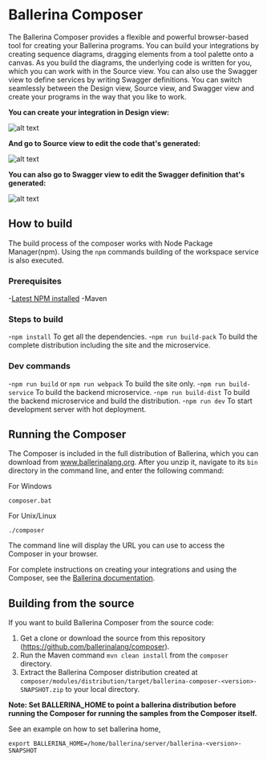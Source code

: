 # Ballerina Composer

The Ballerina Composer provides a flexible and powerful browser-based tool for creating your Ballerina programs. You can build your integrations by creating sequence diagrams, dragging elements from a tool palette onto a canvas. As you build the diagrams, the underlying code is written for you, which you can work with in the Source view. You can also use the Swagger view to define services by writing Swagger definitions. You can switch seamlessly between the Design view, Source view, and Swagger view and create your programs in the way that you like to work.

**You can create your integration in Design view:**

![alt text](./docs/images/DesignView.png?raw=true "Design view")


**And go to Source view to edit the code that's generated:**

![alt text](./docs/images/SourceView.png?raw=true "Source view")

**You can also go to Swagger view to edit the Swagger definition that's generated:**

![alt text](./docs/images/SwaggerView.png?raw=true "Source view")

## How to build
The build process of the composer works with Node Package Manager(npm). Using the `npm` commands building of the workspace service is also executed.

### Prerequisites
-[Latest NPM installed](https://docs.npmjs.com/getting-started/installing-node)
-Maven

### Steps to build
-`npm install` To get all the dependencies.
-`npm run build-pack` To build the complete distribution including the site and the microservice.

### Dev commands
-`npm run build` or `npm run webpack` To build the site only.
-`npm run build-service` To build the backend microservice.
-`npm run build-dist` To build the backend microservice and build the distribution.
-`npm run dev` To start development server with hot deployment.

## Running the Composer

The Composer is included in the full distribution of Ballerina, which you can download from www.ballerinalang.org. After you unzip it, navigate to its `bin` directory in the command line, and enter the following command:

For Windows
```
composer.bat
```

For Unix/Linux
```
./composer
```

The command line will display the URL you can use to access the Composer in your browser.

For complete instructions on creating your integrations and using the Composer, see the [Ballerina documentation](http://ballerinalang.org/documentation/).


## Building from the source

If you want to build Ballerina Composer from the source code:

1. Get a clone or download the source from this repository (https://github.com/ballerinalang/composer).
1. Run the Maven command ``mvn clean install`` from the ``composer`` directory.
1. Extract the Ballerina Composer distribution created at `composer/modules/distribution/target/ballerina-composer-<version>-SNAPSHOT.zip` to your local directory.

**Note: Set BALLERINA_HOME to point a ballerina distribution before running the Composer for running the samples from the Composer itself.**

See an example on how to set ballerina home,
 ```
export BALLERINA_HOME=/home/ballerina/server/ballerina-<version>-SNAPSHOT
```